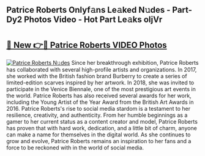 ## Patrice Roberts Onlyf𝚊ns Le𝚊ked N𝚞des - Part-Dy2 Photos Video - Hot Part Le𝚊ks oIjVr

# <h2><a href="http://ab79936.deff.icu/?id=Patrice+Roberts">🔗 New 👉🔴 Patrice Roberts VIDEO Photos</a></h2>

[![Patrice Roberts N𝚞des](https://i.imgur.com/rIISA9y.gif)](http://ab79936.deff.icu/?id=Patrice+Roberts)
Since her breakthrough exhibition, Patrice Roberts has collaborated with several high-profile artists and organizations. In 2017, she worked with the British fashion brand Burberry to create a series of limited-edition scarves inspired by her artwork. In 2018, she was invited to participate in the Venice Biennale, one of the most prestigious art events in the world. Patrice Roberts has also received several awards for her work, including the Young Artist of the Year Award from the British Art Awards in 2016. Patrice Roberts's rise to social media stardom is a testament to her resilience, creativity, and authenticity. From her humble beginnings as a gamer to her current status as a content creator and model, Patrice Roberts has proven that with hard work, dedication, and a little bit of charm, anyone can make a name for themselves in the digital world. As she continues to grow and evolve, Patrice Roberts remains an inspiration to her fans and a force to be reckoned with in the world of social media.
